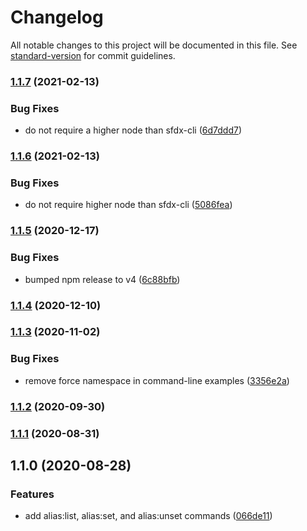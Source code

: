 # Changelog

All notable changes to this project will be documented in this file. See [standard-version](https://github.com/conventional-changelog/standard-version) for commit guidelines.

### [1.1.7](https://github.com/salesforcecli/plugin-alias/compare/v1.1.6...v1.1.7) (2021-02-13)


### Bug Fixes

* do not require a higher node than sfdx-cli ([6d7ddd7](https://github.com/salesforcecli/plugin-alias/commit/6d7ddd70df49011d1e51afb746689606d002a01e))

### [1.1.6](https://github.com/salesforcecli/plugin-alias/compare/v1.1.5...v1.1.6) (2021-02-13)


### Bug Fixes

* do not require higher node than sfdx-cli ([5086fea](https://github.com/salesforcecli/plugin-alias/commit/5086feac42014ffc2b47af449305e44327498fde))

### [1.1.5](https://github.com/salesforcecli/plugin-alias/compare/v1.1.4...v1.1.5) (2020-12-17)


### Bug Fixes

* bumped npm release to v4 ([6c88bfb](https://github.com/salesforcecli/plugin-alias/commit/6c88bfba3e273a8e5d181dd0f7b743c6468317c3))

### [1.1.4](https://github.com/salesforcecli/plugin-alias/compare/v1.1.3...v1.1.4) (2020-12-10)

### [1.1.3](https://github.com/salesforcecli/plugin-alias/compare/v1.1.2...v1.1.3) (2020-11-02)


### Bug Fixes

* remove force namespace in command-line examples ([3356e2a](https://github.com/salesforcecli/plugin-alias/commit/3356e2a3baef6fcf2f1c724776f57605c0ffdf9c))

### [1.1.2](https://github.com/salesforcecli/plugin-alias/compare/v1.1.1...v1.1.2) (2020-09-30)

### [1.1.1](https://github.com/salesforcecli/plugin-alias/compare/v1.1.0...v1.1.1) (2020-08-31)

## 1.1.0 (2020-08-28)


### Features

* add alias:list, alias:set, and alias:unset commands ([066de11](https://github.com/salesforcecli/plugin-alias/commit/066de1143f9bf8a880ee943d024be721a67839a9))
